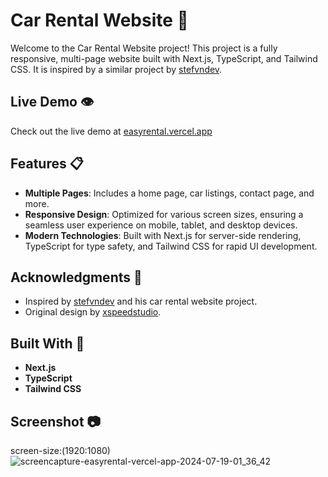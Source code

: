 # Car Rental Website 🚗
Welcome to the Car Rental Website project! This project is a fully responsive, multi-page website built with Next.js, TypeScript, and Tailwind CSS. It is inspired by a similar project by [stefvndev](https://github.com/stefvndev).

## Live Demo 👁️
Check out the live demo at [easyrental.vercel.app](https://easyrental.vercel.app/)



## Features 📋
- **Multiple Pages**: Includes a home page, car listings, contact page, and more.
- **Responsive Design**: Optimized for various screen sizes, ensuring a seamless user experience on mobile, tablet, and desktop devices.
- **Modern Technologies**: Built with Next.js for server-side rendering, TypeScript for type safety, and Tailwind CSS for rapid UI development.

## Acknowledgments 👋
- Inspired by [stefvndev](https://github.com/stefvndev) and his car rental website project.
- Original design by [xspeedstudio](https://xpeedstudio.com/).

## Built With 🔧
- **Next.js**
- **TypeScript**
- **Tailwind CSS**

## Screenshot 📷
screen-size:(1920:1080)
![screencapture-easyrental-vercel-app-2024-07-19-01_36_42](https://github.com/user-attachments/assets/5af0b039-6e1a-47ff-8291-a7d65314c537)



